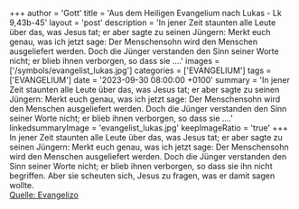 +++
author = 'Gott'
title = 'Aus dem Heiligen Evangelium nach Lukas - Lk 9,43b-45'
layout = 'post'
description = 'In jener Zeit staunten alle Leute über das, was Jesus tat; er aber sagte zu seinen Jüngern: Merkt euch genau, was ich jetzt sage: Der Menschensohn wird den Menschen ausgeliefert werden. Doch die Jünger verstanden den Sinn seiner Worte nicht; er blieb ihnen verborgen, so dass sie ....'
images = ['/symbols/evangelist_lukas.jpg']
categories = ['EVANGELIUM']
tags = ['EVANGELIUM']
date = '2023-09-30 08:00:00 +0100'
summary = 'In jener Zeit staunten alle Leute über das, was Jesus tat; er aber sagte zu seinen Jüngern: Merkt euch genau, was ich jetzt sage: Der Menschensohn wird den Menschen ausgeliefert werden. Doch die Jünger verstanden den Sinn seiner Worte nicht; er blieb ihnen verborgen, so dass sie ....'
linkedsummaryImage = 'evangelist_lukas.jpg'
keepImageRatio = 'true'
+++
In jener Zeit staunten alle Leute über das, was Jesus tat; er aber sagte zu seinen Jüngern:
Merkt euch genau, was ich jetzt sage: Der Menschensohn wird den Menschen ausgeliefert werden.
Doch die Jünger verstanden den Sinn seiner Worte nicht; er blieb ihnen verborgen, so dass sie ihn nicht begriffen.<!--more--> Aber sie scheuten sich, Jesus zu fragen, was er damit sagen wollte.<br> [Quelle: Evangelizo](https://evangeliumtagfuertag.org/DE/gospel)
